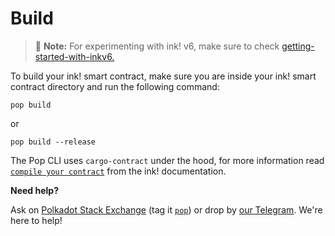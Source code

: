 # Build

> 🚀 **Note:** For experimenting with ink! v6, make sure to check [getting-started-with-inkv6.](../welcome/migrating-to-inkv6.md)

To build your ink! smart contract, make sure you are inside your ink! smart contract directory and run the following command:

```shell
pop build
```

or

```
pop build --release
```

The Pop CLI uses `cargo-contract` under the hood, for more information read [`compile your contract`](https://use.ink/docs/v6/getting-started/building-your-contract) from the ink! documentation.

**Need help?**

Ask on [Polkadot Stack Exchange](https://polkadot.stackexchange.com/) (tag it [`pop`](https://substrate.stackexchange.com/tags/pop/info)) or drop by [our Telegram](https://t.me/onpopio). We're here to help!
